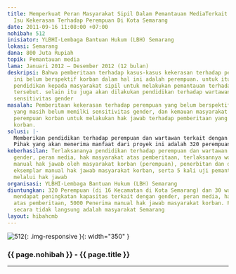 ```yaml
---
title: Memperkuat Peran Masyarakat Sipil Dalam Pemantauan MediaTerkait Pemberitaan
  Isu Kekerasan Terhadap Perempuan Di Kota Semarang
date: 2011-09-16 11:08:00 +07:00
nohibah: 512
inisiator: YLBHI-Lembaga Bantuan Hukum (LBH) Semarang
lokasi: Semarang
dana: 800 Juta Rupiah
topik: Pemantauan media
lama: Januari 2012 – Desember 2012 (12 bulan)
deskripsi: Bahwa pemberitaan terhadap kasus-kasus kekerasan terhadap perempuan selama
  ini belum berspektif korban dalam hal ini adalah perempuan. untuk itu diperlukan
  pendidikan kepada masyarakat sipil untuk melakukan pemantauan terhadap pemberitaan
  tersebut. selain itu juga akan dilakukan pendidikan terhadap wartawan agar memilki
  sensitivitas gender
masalah: Pemberitaan kekerasan terhadap perempuan yang belum berspektif korban, wartawan
  yang masih belum memilki sensitivitas gender, dan kemauan masyarakat sipil khususnya
  perempuan korban untuk melakukan hak jawab terhadap pemberitaan yang tidak berspektif
  korban.
solusi: |-
  Memberikan pendidikan terhadap perempuan dan wartawan terkait dengan gender, peran media, hak masyarakat atas pemberitaan, workshop penyusunan manual hak jawab oleh masyarakat korban (perempuan), penerbitan dan distribusi 5000 eksemplar manual hak jawab masyarakat korban, dan uji pemantauan media melalui hak jawab
  Pihak yang akan menerima manfaat dari proyek ini adalah 320 perempuan (di 16 Kecamatan di Kota Semarang) dan 30 wartawan akan mendapat peningkatan kapasitas terkait dengan gender, peran media, hak masyarakat atas pemberitaan, 5000 Penerima manual hak jawab masyarakat korban. Penerima manfaat secara tidak langsung adalah masyarakat Semarang.
keberhasilan: Terlaksananya pendidikan terhadap perempuan dan wartawan terkait dengan
  gender, peran media, hak masyarakat atas pemberitaan, terlaksannya workshop penyusunan
  manual hak jawab oleh masyarakat korban (perempuan), penerbitan dan distribusi 5000
  eksemplar manual hak jawab masyarakat korban, serta 5 kali uji pemantauan media
  melalui hak jawab
organisasi: YLBHI-Lembaga Bantuan Hukum (LBH) Semarang
diuntungkan: 320 Perempuan (di 16 Kecamatan di Kota Semarang) dan 30 wartawan akan
  mendapat peningkatan kapasitas terkait dengan gender, peran media, hak masyarakat
  atas pemberitaan, 5000 Penerima manual hak jawab masyarakat korban. Penerima manfaat
  secara tidak langsung adalah masyarakat Semarang
layout: hibahcmb
---
```


![512](/static/img/hibahcmb/512.png){: .img-responsive }{: width="350" }

### {{ page.nohibah }} - {{ page.title }}

---
